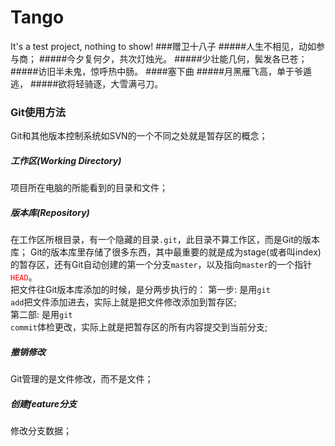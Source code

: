 # Tango
It's a test project, nothing to show!
###赠卫十八子
#####人生不相见，动如参与商；
#####今夕复何夕，共次灯烛光。
#####少壮能几何，鬓发各已苍；
#####访旧半未鬼，惊呼热中肠。
####塞下曲
#####月黑雁飞高，单于爷遁逃，
#####欲将轻骑逐，大雪满弓刀。
### Git使用方法
Git和其他版本控制系统如SVN的一个不同之处就是暂存区的概念；
##### 工作区(Working Directory)
项目所在电脑的所能看到的目录和文件；
##### 版本库(Repository)
在工作区所根目录，有一个隐藏的目录<code>.git</code>，此目录不算工作区，而是Git的版本库；
Git的版本库里存储了很多东西，其中最重要的就是成为stage(或者叫index)的暂存区，还有Git自动创建的第一个分支<code>master</code>，以及指向<code>master</code>的一个指针<code style="color: red">HEAD</code>。
<br/>
把文件往Git版本库添加的时候，是分两步执行的：
第一步: 是用<code>git add</code>把文件添加进去，实际上就是把文件修改添加到暂存区;
<br/>
第二部: 是用<code>git commit</code>体检更改，实际上就是把暂存区的所有内容提交到当前分支;
##### 撤销修改
Git管理的是文件修改，而不是文件；
##### 创建feature分支
修改分支数据；
